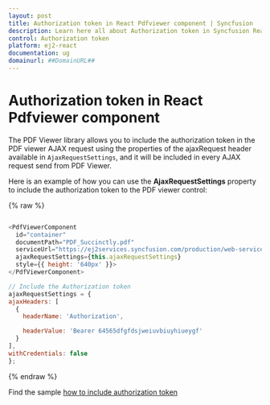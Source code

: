 ```yaml
---
layout: post
title: Authorization token in React Pdfviewer component | Syncfusion
description: Learn here all about Authorization token in Syncfusion React Pdfviewer component of Syncfusion Essential JS 2 and more.
control: Authorization token 
platform: ej2-react
documentation: ug
domainurl: ##DomainURL##
---
```


# Authorization token in React Pdfviewer component

The PDF Viewer library allows you to include the authorization token in the PDF viewer AJAX request using the properties of the ajaxRequest header available in `AjaxRequestSettings`, and it will be included in every AJAX request send from PDF Viewer.

Here is an example of how you can use the **AjaxRequestSettings** property to include the authorization token to the PDF viewer control:

{% raw %}

```javascript

<PdfViewerComponent
  id="container"
  documentPath="PDF_Succinctly.pdf"
  serviceUrl="https://ej2services.syncfusion.com/production/web-services/api/pdfviewer"
  ajaxRequestSettings={this.ajaxRequestSettings}
  style={{ height: '640px' }}>
</PdfViewerComponent>

// Include the Authorization token
ajaxRequestSettings = {
ajaxHeaders: [
  {
    headerName: 'Authorization',

    headerValue: 'Bearer 64565dfgfdsjweiuvbiuyhiueygf'
  }
],
withCredentials: false
};

```
{% endraw %}

Find the sample [how to include authorization token](https://stackblitz.com/edit/react-4zx649-mjadzl?file=index.js)